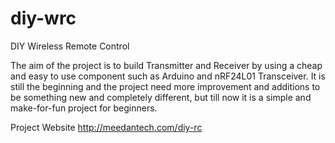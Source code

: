 diy-wrc
=======

DIY Wireless Remote Control

The aim of the project is to build Transmitter and Receiver by using a cheap
and easy to use component such as  Arduino  and nRF24L01 Transceiver. 
It is  still the beginning and the project need more improvement
and additions to be something new and completely different, 
but till  now it is a simple and make-for-fun project for beginners.



Project Website 
http://meedantech.com/diy-rc
